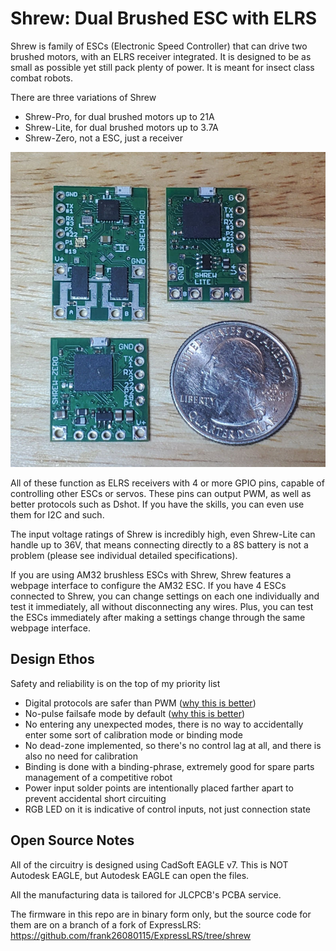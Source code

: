 # Shrew: Dual Brushed ESC with ELRS

Shrew is family of ESCs (Electronic Speed Controller) that can drive two brushed motors, with an ELRS receiver integrated. It is designed to be as small as possible yet still pack plenty of power. It is meant for insect class combat robots.

There are three variations of Shrew

 * Shrew-Pro, for dual brushed motors up to 21A
 * Shrew-Lite, for dual brushed motors up to 3.7A
 * Shrew-Zero, not a ESC, just a receiver

![](docs/imgs/shrew-family-photo-1.jpg)

All of these function as ELRS receivers with 4 or more GPIO pins, capable of controlling other ESCs or servos. These pins can output PWM, as well as better protocols such as Dshot. If you have the skills, you can even use them for I2C and such.

The input voltage ratings of Shrew is incredibly high, even Shrew-Lite can handle up to 36V, that means connecting directly to a 8S battery is not a problem (please see individual detailed specifications).

If you are using AM32 brushless ESCs with Shrew, Shrew features a webpage interface to configure the AM32 ESC. If you have 4 ESCs connected to Shrew, you can change settings on each one individually and test it immediately, all without disconnecting any wires. Plus, you can test the ESCs immediately after making a settings change through the same webpage interface.

## Design Ethos

Safety and reliability is on the top of my priority list

 * Digital protocols are safer than PWM ([why this is better](docs/Digital-Protocols-for-ESC-Control.md))
 * No-pulse failsafe mode by default ([why this is better](docs/No-Pulse-Failsafe-Mode.md))
 * No entering any unexpected modes, there is no way to accidentally enter some sort of calibration mode or binding mode
 * No dead-zone implemented, so there's no control lag at all, and there is also no need for calibration
 * Binding is done with a binding-phrase, extremely good for spare parts management of a competitive robot
 * Power input solder points are intentionally placed farther apart to prevent accidental short circuiting
 * RGB LED on it is indicative of control inputs, not just connection state

## Open Source Notes

All of the circuitry is designed using CadSoft EAGLE v7. This is NOT Autodesk EAGLE, but Autodesk EAGLE can open the files.

All the manufacturing data is tailored for JLCPCB's PCBA service.

The firmware in this repo are in binary form only, but the source code for them are on a branch of a fork of ExpressLRS: https://github.com/frank26080115/ExpressLRS/tree/shrew
